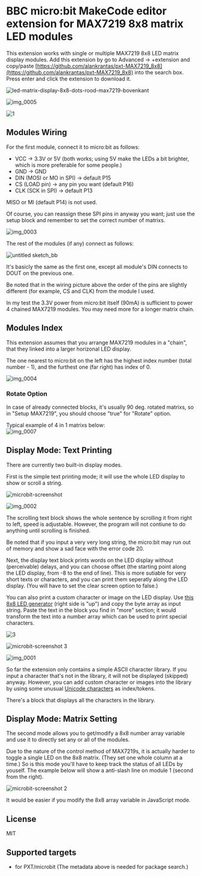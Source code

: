 # BBC micro:bit MakeCode editor extension for MAX7219 8x8 matrix LED modules

This extension works with single or multiple MAX7219 8x8 LED matrix display modules. Add this extension by go to Advanced -> +extension and copy/paste [https://github.com/alankrantas/pxt-MAX7219_8x8](https://github.com/alankrantas/pxt-MAX7219_8x8) into the search box. Press enter and click the extension to download it.

![led-matrix-display-8x8-dots-rood-max7219-bovenkant](https://user-images.githubusercontent.com/44191076/50701188-d0ba2400-1087-11e9-9588-d57f678010d7.jpg)

![img_0005](https://user-images.githubusercontent.com/44191076/50698899-3fe04a00-1081-11e9-95c8-de5ba55b44d9.JPG)

![1](https://user-images.githubusercontent.com/44191076/50700935-eda22780-1086-11e9-8d7a-0fd285bd5a2d.jpg)

## Modules Wiring

For the first module, connect it to micro:bit as follows:

* VCC -> 3.3V or 5V (both works; using 5V make the LEDs a bit brighter, which is more preferable for some people.)
* GND -> GND
* DIN (MOSI or MO in SPI) -> default P15
* CS (LOAD pin) -> any pin you want (default P16)
* CLK (SCK in SPI) -> default P13

MISO or MI (default P14) is not used.

Of course, you can reassign these SPI pins in anyway you want; just use the setup block and remember to set the correct number of matrixs.

![img_0003](https://user-images.githubusercontent.com/44191076/50699442-d95c2b80-1082-11e9-8f68-9f0b0a47eeb4.JPG)

The rest of the modules (if any) connect as follows:

![untitled sketch_bb](https://user-images.githubusercontent.com/44191076/51085259-ae07c980-1771-11e9-8b82-60d474c336fd.jpg)

It's basicly the same as the first one, except all module's DIN connects to DOUT on the previous one.

Be noted that in the wiring picture above the order of the pins are slightly different (for example, CS and CLK) from the module I used.

In my test the 3.3V power from micro:bit itself (90mA) is sufficient to power 4 chained MAX7219 modules. You may need more for a longer matrix chain.

## Modules Index

This extension assumes that you arrange MAX7219 modules in a "chain", that they linked into a larger horizonal LED display.

The one nearest to micro:bit on the left has the highest index number (total number - 1), and the furthest one (far right) has index of 0.

![img_0004](https://user-images.githubusercontent.com/44191076/50699988-5e941000-1084-11e9-841e-5ff173872540.JPG)

### Rotate Option  

In case of already connected blocks, it's usually 90 deg. rotated matrixs, so in "Setup MAX7219", you should choose "true" for "Rotate" option.  

Typical example of 4 in 1 matrixs below:  
![img_0007](https://www.cytron.io/image/cache/catalog/products/DS-MAX7219-4/DS-MAX7219-4-800x800.jpg)


## Display Mode: Text Printing

There are currently two built-in display modes.

First is the simple text printing mode; it will use the whole LED display to show or scroll a string.

![microbit-screenshot](https://user-images.githubusercontent.com/44191076/50701355-84bbaf00-1088-11e9-9744-1df09ab2f2cd.png)

![img_0002](https://user-images.githubusercontent.com/44191076/50700052-88e5cd80-1084-11e9-843f-2fa339c39b6f.JPG)

The scrolling text block shows the whole sentence by scrolling it from right to left, speed is adjustable. However, the program will not contiune to do anything until scrolling is finished.

Be noted that if you input a very very long string, the micro:bit may run out of memory and show a sad face with the error code 20.

Next, the display text block prints words on the LED display without (perceivable) delays, and you can choose offset (the starting point along the LED display, from -8 to the end of line). This is more sutiable for very short texts or characters, and you can print them seperatly along the LED display. (You will have to set the clear screen option to false.)

You can also print a custom character or image on the LED display. Use [this 8x8 LED generator](http://robojax.com/learn/arduino/8x8LED/) (right side is "up") and copy the byte array as input string. Paste the text in the block you find in "more" section; it would transform the text into a number array which can be used to print special characters.

![3](https://user-images.githubusercontent.com/44191076/50700687-2261af00-1086-11e9-8451-aff7c771dc64.jpg)

![microbit-screenshot 3](https://user-images.githubusercontent.com/44191076/50702213-31972b80-108b-11e9-928e-9e4a991c5dbb.png)

![img_0001](https://user-images.githubusercontent.com/44191076/50700621-ff36ff80-1085-11e9-942d-0ef1c3cef84f.JPG)

So far the extension only contains a simple ASCII character library. If you input a character that's not in the library, it will not be displayed (skipped) anyway. However, you can add custom character or images into the library by using some unusual [Unicode characters](https://en.wikipedia.org/wiki/List_of_Unicode_characters) as index/tokens.

There's a block that displays all the characters in the library.

## Display Mode: Matrix Setting

The second mode allows you to get/modify a 8x8 number array variable and use it to directly set any or all of the modules.

Due to the nature of the control method of MAX7219s, it is actually harder to toggle a single LED on the 8x8 matrix. (They set one whole column at a time.) So is this mode you'll have to keep track the status of all LEDs by youself. The example below will show a anti-slash line on module 1 (second from the right).

![microbit-screenshot 2](https://user-images.githubusercontent.com/44191076/50701394-9f8e2380-1088-11e9-9d71-376778ea8d74.png)

It would be easier if you modify the 8x8 array variable in JavaScript mode.

## License

MIT

## Supported targets

* for PXT/microbit
(The metadata above is needed for package search.)
